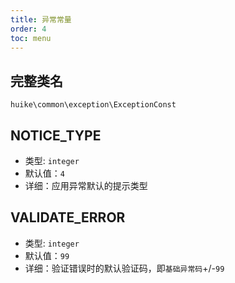 ```yaml
---
title: 异常常量
order: 4
toc: menu
---
```


## 完整类名

`huike\common\exception\ExceptionConst`

## NOTICE_TYPE

- 类型: `integer`
- 默认值：`4`
- 详细：应用异常默认的提示类型

## VALIDATE_ERROR

- 类型: `integer`
- 默认值：`99`
- 详细：验证错误时的默认验证码，即`基础异常码`+/-`99`
